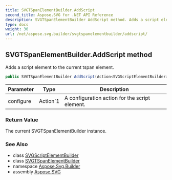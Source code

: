 ```yaml
---
title: SVGTSpanElementBuilder.AddScript
second_title: Aspose.SVG for .NET API Reference
description: SVGTSpanElementBuilder AddScript method. Adds a script element to the current tspan element
type: docs
weight: 30
url: /net/aspose.svg.builder/svgtspanelementbuilder/addscript/
---
```

## SVGTSpanElementBuilder.AddScript method

Adds a script element to the current tspan element.

```csharp
public SVGTSpanElementBuilder AddScript(Action<SVGScriptElementBuilder> configure)
```

| Parameter | Type | Description |
| --- | --- | --- |
| configure | Action`1 | A configuration action for the script element. |

### Return Value

The current SVGTSpanElementBuilder instance.

### See Also

* class [SVGScriptElementBuilder](../../svgscriptelementbuilder/)
* class [SVGTSpanElementBuilder](../)
* namespace [Aspose.Svg.Builder](../../../aspose.svg.builder/)
* assembly [Aspose.SVG](../../../)
